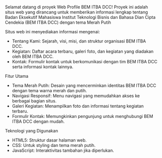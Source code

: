 Selamat datang di proyek Web Profile BEM ITBA DCC! Proyek ini adalah situs web yang dirancang untuk memberikan informasi lengkap tentang Badan Eksekutif Mahasiswa Institut Teknologi Bisnis dan Bahasa Dian Cipta Cendekia (BEM ITBA DCC) dengan tema Merah Putih

Situs web ini menyediakan informasi mengenai:
- Tentang Kami: Sejarah, visi, misi, dan struktur organisasi BEM ITBA DCC.
- Kegiatan: Daftar acara terbaru, galeri foto, dan kegiatan yang diadakan oleh BEM ITBA DCC.
- Kontak: Formulir kontak untuk berkomunikasi dengan tim BEM ITBA DCC serta informasi kontak lainnya.

Fitur Utama
- Tema Merah Putih: Desain yang mencerminkan identitas BEM ITBA DCC dengan tema warna merah dan putih.
- Navigasi Responsif: Menu navigasi yang memudahkan akses ke berbagai bagian situs.
- Galeri Kegiatan: Menampilkan foto dan informasi tentang kegiatan terbaru.
- Formulir Kontak: Memungkinkan pengunjung untuk menghubungi BEM ITBA DCC dengan mudah.

Teknologi yang Digunakan
- HTML5: Struktur dasar halaman web.
- CSS: Untuk styling dan tema merah putih.
- JavaScript: Interaktivitas tambahan jika diperlukan.


